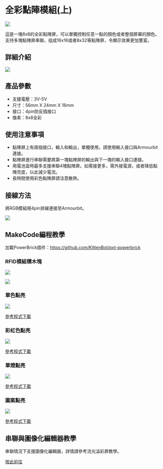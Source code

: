 # 全彩點陣模組(上)

![](./images/11_04.png)


這是一塊8x8的全彩點陣屏，可以單獨控制任意一點的顏色或者整個屏幕的顏色。支持多塊點陣屏串聯，组成16x16或者8x32等點陣屏，令顯示效果更加豐富。


## 詳細介紹

![](./images/11_03.png)

## 產品參數

- 支援電壓：3V-5V
- 尺寸：56mm X 24mm X 16mm
- 接口：4pin防反插接口
- 像素：8x8全彩

## 使用注意事項

- 點陣屏上有兩個接口，輸入和輸出，單獨使用，請使用輸入接口與Armourbit連接。
- 點陣屏進行串聯需要將第一塊點陣屏的輸出與下一塊的輸入接口連接。
- 用電池盒時最多支援串聯4塊點陣屏。如需接更多，需外接電源，或者降低點陣亮度，以此減少電流。
- 長時間使用彩色點陣屏請注意散熱。

## 接線方法

將RGB模組用4pin排線連接至Armourbit。

![](./images/rgbCon.jpg)

## MakeCode編程教學

加載PowerBrick插件：https://github.com/KittenBot/pxt-powerbrick

### RFID模組積木塊

![](./images/rgbblocks1.png)

![](./images/rgbblocks2.png)

### 單色點亮

![](./images/rgbsingle.png)

[參考程式下載](www.google.com)

### 彩虹色點亮

![](./images/rgbrainbow.png)

[參考程式下載](www.google.com)

### 單燈點亮

![](./images/rgbpixel.png)

[參考程式下載](www.google.com)

### 圖案點亮

![](./images/rgbpyramid.png)

[參考程式下載](www.google.com)

## 串聯與圖像化編輯器教學

串聯情況下支援圖像化編輯器，詳情請參考流光溢彩屏教學。

[按此前往](../../accessories/LEDMatrixT2.md)
